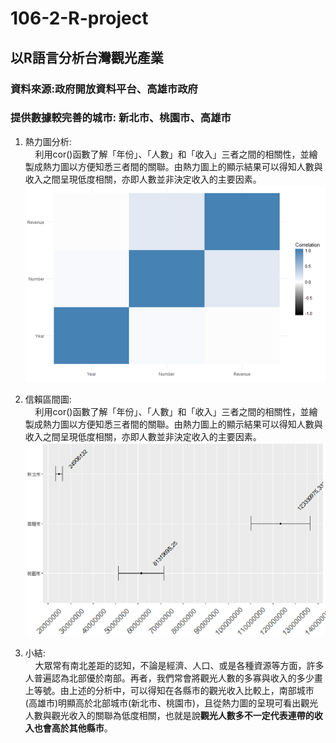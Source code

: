 # 106-2-R-project
## 以R語言分析台灣觀光產業
### 資料來源:政府開放資料平台、高雄市政府
### 提供數據較完善的城市: 新北市、桃園市、高雄市

1. 熱力圖分析: <br>
&nbsp;&nbsp;&nbsp;&nbsp;利用cor()函數了解「年份」、「人數」和「收入」三者之間的相關性，並繪製成熱力圖以方便知悉三者間的關聯。由熱力圖上的顯示結果可以得知人數與收入之間呈現低度相關，亦即人數並非決定收入的主要因素。
![image](https://github.com/ShangWeiKuo/106-2-R-project/blob/master/%E7%86%B1%E5%8A%9B%E5%9C%96.png)

2. 信賴區間圖: <br>
&nbsp;&nbsp;&nbsp;&nbsp;利用cor()函數了解「年份」、「人數」和「收入」三者之間的相關性，並繪製成熱力圖以方便知悉三者間的關聯。由熱力圖上的顯示結果可以得知人數與收入之間呈現低度相關，亦即人數並非決定收入的主要因素。
![image](https://github.com/ShangWeiKuo/106-2-R-project/blob/master/%E4%BF%A1%E8%B3%B4%E5%8D%80%E9%96%93%E5%9C%96.png)

3. 小結: <br>
&nbsp;&nbsp;&nbsp;&nbsp;大眾常有南北差距的認知，不論是經濟、人口、或是各種資源等方面，許多人普遍認為北部優於南部。再者，我們常會將觀光人數的多寡與收入的多少畫上等號。由上述的分析中，可以得知在各縣市的觀光收入比較上，南部城市(高雄市)明顯高於北部城市(新北市、桃園市)，且從熱力圖的呈現可看出觀光人數與觀光收入的關聯為低度相關，也就是說<b>觀光人數多不一定代表連帶的收入也會高於其他縣市</b>。
